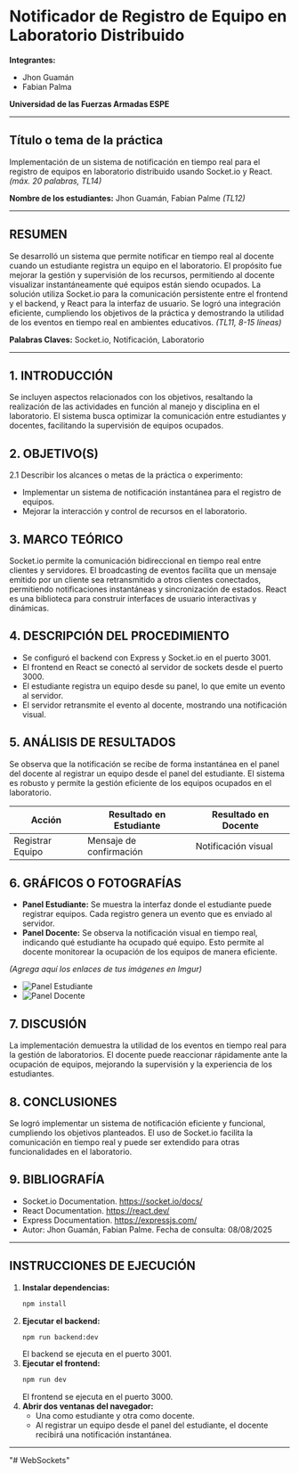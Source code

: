 # Notificador de Registro de Equipo en Laboratorio Distribuido

**Integrantes:**
- Jhon Guamán
- Fabian Palma

**Universidad de las Fuerzas Armadas ESPE**

---

## Título o tema de la práctica
Implementación de un sistema de notificación en tiempo real para el registro de equipos en laboratorio distribuido usando Socket.io y React. *(máx. 20 palabras, TL14)*

**Nombre de los estudiantes:**
Jhon Guamán, Fabian Palme *(TL12)*

---

## RESUMEN
Se desarrolló un sistema que permite notificar en tiempo real al docente cuando un estudiante registra un equipo en el laboratorio. El propósito fue mejorar la gestión y supervisión de los recursos, permitiendo al docente visualizar instantáneamente qué equipos están siendo ocupados. La solución utiliza Socket.io para la comunicación persistente entre el frontend y el backend, y React para la interfaz de usuario. Se logró una integración eficiente, cumpliendo los objetivos de la práctica y demostrando la utilidad de los eventos en tiempo real en ambientes educativos. *(TL11, 8-15 líneas)*

**Palabras Claves:** Socket.io, Notificación, Laboratorio

---

## 1. INTRODUCCIÓN
Se incluyen aspectos relacionados con los objetivos, resaltando la realización de las actividades en función al manejo y disciplina en el laboratorio. El sistema busca optimizar la comunicación entre estudiantes y docentes, facilitando la supervisión de equipos ocupados.

## 2. OBJETIVO(S)
2.1 Describir los alcances o metas de la práctica o experimento:
- Implementar un sistema de notificación instantánea para el registro de equipos.
- Mejorar la interacción y control de recursos en el laboratorio.

## 3. MARCO TEÓRICO
Socket.io permite la comunicación bidireccional en tiempo real entre clientes y servidores. El broadcasting de eventos facilita que un mensaje emitido por un cliente sea retransmitido a otros clientes conectados, permitiendo notificaciones instantáneas y sincronización de estados. React es una biblioteca para construir interfaces de usuario interactivas y dinámicas.

## 4. DESCRIPCIÓN DEL PROCEDIMIENTO
- Se configuró el backend con Express y Socket.io en el puerto 3001.
- El frontend en React se conectó al servidor de sockets desde el puerto 3000.
- El estudiante registra un equipo desde su panel, lo que emite un evento al servidor.
- El servidor retransmite el evento al docente, mostrando una notificación visual.

## 5. ANÁLISIS DE RESULTADOS
Se observa que la notificación se recibe de forma instantánea en el panel del docente al registrar un equipo desde el panel del estudiante. El sistema es robusto y permite la gestión eficiente de los equipos ocupados en el laboratorio.

| Acción              | Resultado en Estudiante | Resultado en Docente |
|---------------------|------------------------|----------------------|
| Registrar Equipo    | Mensaje de confirmación| Notificación visual  |

## 6. GRÁFICOS O FOTOGRAFÍAS
- **Panel Estudiante:** Se muestra la interfaz donde el estudiante puede registrar equipos. Cada registro genera un evento que es enviado al servidor.
- **Panel Docente:** Se observa la notificación visual en tiempo real, indicando qué estudiante ha ocupado qué equipo. Esto permite al docente monitorear la ocupación de los equipos de manera eficiente.

*(Agrega aquí los enlaces de tus imágenes en Imgur)*
- ![Panel Estudiante](https://i.imgur.com/f38u4bW.png)
- ![Panel Docente](https://i.imgur.com/33dJ9lQ.png)

## 7. DISCUSIÓN
La implementación demuestra la utilidad de los eventos en tiempo real para la gestión de laboratorios. El docente puede reaccionar rápidamente ante la ocupación de equipos, mejorando la supervisión y la experiencia de los estudiantes.

## 8. CONCLUSIONES
Se logró implementar un sistema de notificación eficiente y funcional, cumpliendo los objetivos planteados. El uso de Socket.io facilita la comunicación en tiempo real y puede ser extendido para otras funcionalidades en el laboratorio.

## 9. BIBLIOGRAFÍA
- Socket.io Documentation. https://socket.io/docs/
- React Documentation. https://react.dev/
- Express Documentation. https://expressjs.com/
- Autor: Jhon Guamán, Fabian Palme. Fecha de consulta: 08/08/2025

---

## INSTRUCCIONES DE EJECUCIÓN

1. **Instalar dependencias:**
   ```bash
   npm install
   ```
2. **Ejecutar el backend:**
   ```bash
   npm run backend:dev
   ```
   El backend se ejecuta en el puerto 3001.
3. **Ejecutar el frontend:**
   ```bash
   npm run dev
   ```
   El frontend se ejecuta en el puerto 3000.
4. **Abrir dos ventanas del navegador:**
   - Una como estudiante y otra como docente.
   - Al registrar un equipo desde el panel del estudiante, el docente recibirá una notificación instantánea.

---
"# WebSockets" 
